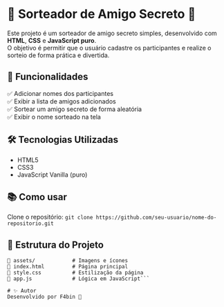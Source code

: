 # 🎁 Sorteador de Amigo Secreto 🎁

Este projeto é um sorteador de amigo secreto simples, desenvolvido com **HTML**, **CSS** e **JavaScript puro**.  
O objetivo é permitir que o usuário cadastre os participantes e realize o sorteio de forma prática e divertida.

## 🚀 Funcionalidades
✅ Adicionar nomes dos participantes  
✅ Exibir a lista de amigos adicionados  
✅ Sortear um amigo secreto de forma aleatória  
✅ Exibir o nome sorteado na tela  

## 🛠 Tecnologias Utilizadas
- HTML5
- CSS3
- JavaScript Vanilla (puro)

## 📚 Como usar
Clone o repositório:
```git clone https://github.com/seu-usuario/nome-do-repositorio.git```

## 📂 Estrutura do Projeto
```
📂 assets/            # Imagens e ícones
📄 index.html         # Página principal
📄 style.css          # Estilização da página
📄 app.js             # Lógica em JavaScript```

# ✨ Autor
Desenvolvido por F4bin 🚀
